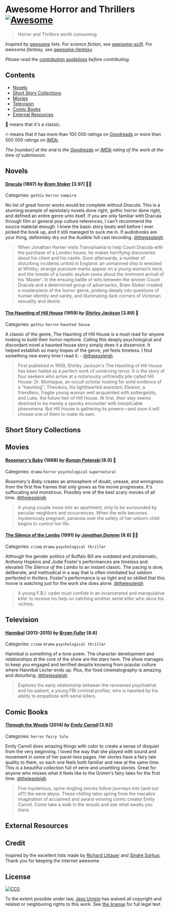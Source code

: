 # Awesome Horror and Thrillers [![Awesome](https://cdn.rawgit.com/sindresorhus/awesome/d7305f38d29fed78fa85652e3a63e154dd8e8829/media/badge.svg)](https://github.com/sindresorhus/awesome)

> Horror and Thrillers worth consuming

*Inspired by [awesome](https://github.com/sindresorhus/awesome) lists. For science fiction, see [awesome-scifi](https://github.com/sindresorhus/awesome-scifi). For awesome fantasy, see [awesome-fantasy](https://github.com/RichardLitt/awesome-fantasy).*

*Please read the [contribution guidelines](CONTRIBUTING.md) before contributing.*

## Contents

- [Novels](#novels)
- [Short Story Collections](#short-story-collections)
- [Movies](#movies)
- [Television](#television)
- [Comic Books](#comic-books)
- [External Resources](#external-resources)

🌟 means that it's a classic.

🔥 means that it has more than 100 000 ratings on [Goodreads](https://goodreads.com) or more than 500 000 ratings on [IMDb](https://imdb.com).

*The [number] at the end is the [Goodreads](https://goodreads.com) or [IMDb](https://imdb.com) rating of the work at the time of submission.*

## Novels

#### [Dracula](https://www.goodreads.com/book/show/34810834-dracula) (1897) *by [Bram Stoker](https://en.wikipedia.org/wiki/Bram_Stoker)* [3.97] 🌟🔥

Categories: `gothic` `horror` `vampire`

No list of great horror works would be complete without *Dracula*. This is a stunning example of epistolary novels done right, gothic horror done right, and defined an entire genre unto itself. If you are only familiar with Dracula through film or general pop culture references, I can't recommend the source material enough. I knew the basic story beats well before I ever picked the book up, and it still managed to suck me in. If audiobooks are your thing, definintely dry out the Audible full cast recording. [@thejessleigh](https://github.com/thejessleigh)

> When Jonathan Harker visits Transylvania to help Count Dracula with the purchase of a London house, he makes horrifying discoveries about his client and his castle. Soon afterwards, a number of disturbing incidents unfold in England: an unmanned ship is wrecked at Whitby; strange puncture marks appear on a young woman’s neck; and the inmate of a lunatic asylum raves about the imminent arrival of his ‘Master’. In the ensuing battle of wits between the sinister Count Dracula and a determined group of adversaries, Bram Stoker created a masterpiece of the horror genre, probing deeply into questions of human identity and sanity, and illuminating dark corners of Victorian sexuality and desire.

#### [The Haunting of Hill House](https://www.goodreads.com/book/show/89717.The_Haunting_of_Hill_House) (1959) *by [Shirley Jackson](https://en.wikipedia.org/wiki/Shirley_Jackson)* [3.89] 🌟

Categories: `gothic` `horror` `haunted house`

A classic of the genre, The Haunting of Hill House is a must read for anyone looking to build their horror repitorie. Calling this deeply psychological and discordant novel a haunted house story simply does it a disservice. It helped establish so many tropes of the genre, yet feels timeless. I find something new every time I read it. - [@thejessleigh](https://github.com/thejessleigh)

> First published in 1959, Shirley Jackson's The Haunting of Hill House has been hailed as a perfect work of unnerving terror. It is the story of four seekers who arrive at a notoriously unfriendly pile called Hill House: Dr. Montague, an occult scholar looking for solid evidence of a "haunting"; Theodora, his lighthearted assistant; Eleanor, a friendless, fragile young woman well acquainted with poltergeists; and Luke, the future heir of Hill House. At first, their stay seems destined to be merely a spooky encounter with inexplicable phenomena. But Hill House is gathering its powers—and soon it will choose one of them to make its own.

## Short Story Collections

## Movies

#### [Rosemary's Baby](http://www.imdb.com/title/tt0063522/) (1968) *by [Roman Polanski](https://en.wikipedia.org/wiki/Roman_Polanski)* [8.0] 🌟

Categories: `drama` `horror` `psychological` `supernatural`

*Rosemary's Baby* creates an atmosphere of doubt, unease, and wrongness from the first few frames that only grows as the movie progresses. It's suffocating and monstrous. Possibly one of the best scary movies of all time. [@thejessleigh](https://github.com/thejessleigh)

> A young couple move into an apartment, only to be surrounded by peculiar neighbors and occurrences. When the wife becomes mysteriously pregnant, paranoia over the safety of her unborn child begins to control her life.

#### [The Silence of the Lambs](http://www.imdb.com/title/tt0102926/) (1991) *by [Jonathan Demme](https://en.wikipedia.org/wiki/Jonathan_Demme)* [8.6] 🌟🔥

Categories: `crime` `drama` `psychological thriller`

Although the gender politics of Buffalo Bill are outdated and problematic, Anthony Hopkins and Jodie Foster's performances are timeless and elevated *The Silence of the Lambs* to an instant classic. The pacing is slow, deliberate, and methodical in a way that is often immitated but seldom perfected in thrillers. Foster's performance is so tight and so skilled that this movie is watching just for the work she does alone. [@thejessleigh](https://github.com/thejessleigh)

> A young F.B.I. cadet must confide in an incarcerated and manipulative killer to receive his help on catching another serial killer who skins his victims.

## Television

#### [Hannibal](http://www.imdb.com/title/tt2243973) (2013-2015) *by [Bryan Fuller](https://en.wikipedia.org/wiki/Bryan_Fuller)* [8.6]

Categories: `crime` `drama` `psychological thriller`

Hannibal is something of a tone poem. The character development and relationships at the core of the show are the stars here. The show manages to keep you engaged and terrified despite knowing from popular culture where Hannibal Lecter ends up. Plus, the food cinematography is amazing and disturbing. [@thejessleigh](https://github.com/thejessleigh)

> Explores the early relationship between the renowned psychiatrist and his patient, a young FBI criminal profiler, who is haunted by his ability to empathize with serial killers.

## Comic Books

#### [Through the Woods](https://www.goodreads.com/book/show/18659623-through-the-woods) (2014) *by [Emily Carroll](https://en.wikipedia.org/wiki/Emily_Carroll)* [3.92]

Categories: `horror` `fairy tale`

Emily Carroll does amazing things with color to create a sense of disquiet from the very beginning. I loved the way that she played with sound and movement in some of her panel-less pages. Her stories have a fairy tale quality to them, so each one feels both familiar and new at the same time. This is a beautiful collection full of eerie and unsettling stories. Great for anyone who misses what it feels like to the Grimm's fairy tales for the first time. [@thejessleigh](https://github.com/thejessleigh)

> Five mysterious, spine-tingling stories follow journeys into (and out of?) the eerie abyss.
These chilling tales spring from the macabre imagination of acclaimed and award-winning comic creator Emily Carroll.
Come take a walk in the woods and see what awaits you there.

## External Resources

## Credit

Inspired by the excellent lists made by [Richard Littauer](https://github.com/RichardLitt) and [Sindre Sorhus](https://github.com/sindresorhus/). Thank you for keeping the internet awesome.

## License

[![CC0](http://mirrors.creativecommons.org/presskit/buttons/88x31/svg/cc-zero.svg)](https://creativecommons.org/publicdomain/zero/1.0/)

To the extent possible under law, [Jess Unrein](https://jessunrein.com) has waived all copyright and related or neighboring rights to this work. See [the license](LICENSE.md) for full legal text.
